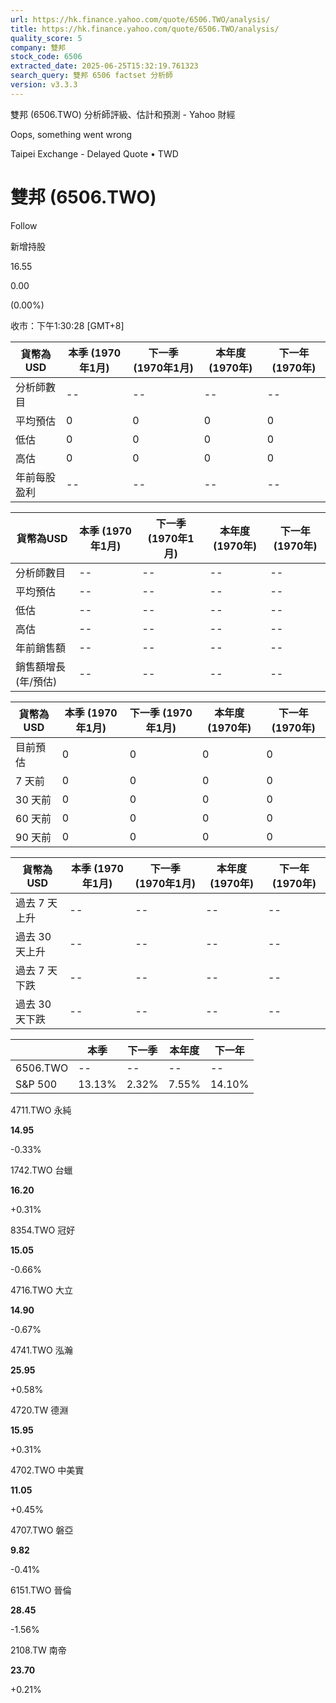 ```yaml
---
url: https://hk.finance.yahoo.com/quote/6506.TWO/analysis/
title: https://hk.finance.yahoo.com/quote/6506.TWO/analysis/
quality_score: 5
company: 雙邦
stock_code: 6506
extracted_date: 2025-06-25T15:32:19.761323
search_query: 雙邦 6506 factset 分析師
version: v3.3.3
---
```


雙邦 (6506.TWO) 分析師評級、估計和預測 - Yahoo 財經


Oops, something went wrong

 

Taipei Exchange - Delayed Quote • TWD 

# 雙邦 (6506.TWO)

Follow

 

新增持股

16.55

0.00

(0.00%)

收市：下午1:30:28 [GMT+8]

| 貨幣為USD | 本季 (1970年1月) | 下一季 (1970年1月) | 本年度 (1970年) | 下一年 (1970年) |
| --- | --- | --- | --- | --- |
| 分析師數目 | -- | -- | -- | -- |
| 平均預估 | 0 | 0 | 0 | 0 |
| 低估 | 0 | 0 | 0 | 0 |
| 高估 | 0 | 0 | 0 | 0 |
| 年前每股盈利 | -- | -- | -- | -- |

| 貨幣為USD | 本季 (1970年1月) | 下一季 (1970年1月) | 本年度 (1970年) | 下一年 (1970年) |
| --- | --- | --- | --- | --- |
| 分析師數目 | -- | -- | -- | -- |
| 平均預估 | -- | -- | -- | -- |
| 低估 | -- | -- | -- | -- |
| 高估 | -- | -- | -- | -- |
| 年前銷售額 | -- | -- | -- | -- |
| 銷售額增長 (年/預估) | -- | -- | -- | -- |

| 貨幣為USD | 本季 (1970年1月) | 下一季 (1970年1月) | 本年度 (1970年) | 下一年 (1970年) |
| --- | --- | --- | --- | --- |
| 目前預估 | 0 | 0 | 0 | 0 |
| 7 天前 | 0 | 0 | 0 | 0 |
| 30 天前 | 0 | 0 | 0 | 0 |
| 60 天前 | 0 | 0 | 0 | 0 |
| 90 天前 | 0 | 0 | 0 | 0 |

| 貨幣為USD | 本季 (1970年1月) | 下一季 (1970年1月) | 本年度 (1970年) | 下一年 (1970年) |
| --- | --- | --- | --- | --- |
| 過去 7 天上升 | -- | -- | -- | -- |
| 過去 30 天上升 | -- | -- | -- | -- |
| 過去 7 天下跌 | -- | -- | -- | -- |
| 過去 30 天下跌 | -- | -- | -- | -- |

|  | 本季 | 下一季 | 本年度 | 下一年 |
| --- | --- | --- | --- | --- |
| 6506.TWO | -- | -- | -- | -- |
| S&P 500 | 13.13% | 2.32% | 7.55% | 14.10% |

4711.TWO  永純

**14.95**

-0.33%

1742.TWO  台蠟

**16.20**

+0.31%

8354.TWO  冠好

**15.05**

-0.66%

4716.TWO  大立

**14.90**

-0.67%

4741.TWO  泓瀚

**25.95**

+0.58%

4720.TW  德淵

**15.95**

+0.31%

4702.TWO  中美實

**11.05**

+0.45%

4707.TWO  磐亞

**9.82**

-0.41%

6151.TWO  晉倫

**28.45**

-1.56%

2108.TW  南帝

**23.70**

+0.21%
